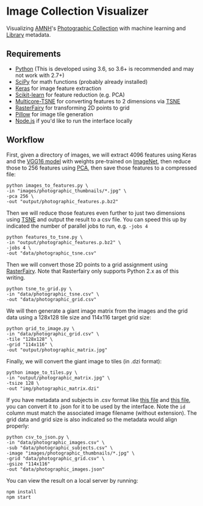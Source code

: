 # Image Collection Visualizer

Visualizing [AMNH](https://www.amnh.org/)'s [Photographic Collection](http://lbry-web-007.amnh.org/digital/collections/show/2) with machine learning and [Library](https://www.amnh.org/research/research-library) metadata.

## Requirements

- [Python](https://www.python.org/) (This is developed using 3.6, so 3.6+ is recommended and may not work with 2.7+)
- [SciPy](https://www.scipy.org/) for math functions (probably already installed)
- [Keras](https://keras.io/) for image feature extraction
- [Scikit-learn](https://scikit-learn.org/stable/) for feature reduction (e.g. PCA)
- [Multicore-TSNE](https://github.com/DmitryUlyanov/Multicore-TSNE) for converting features to 2 dimensions via [TSNE](https://en.wikipedia.org/wiki/T-distributed_stochastic_neighbor_embedding)
- [RasterFairy](https://github.com/Quasimondo/RasterFairy) for transforming 2D points to grid
- [Pillow](https://pillow.readthedocs.io/en/stable/) for image tile generation
- [Node.js](https://nodejs.org/en/) if you'd like to run the interface locally

## Workflow

First, given a directory of images, we will extract 4096 features using Keras and the [VGG16 model](https://keras.io/applications/#vgg16) with weights pre-trained on [ImageNet](http://www.image-net.org/), then reduce those to 256 features using [PCA](https://en.wikipedia.org/wiki/Principal_component_analysis), then save those features to a compressed file:

```
python images_to_features.py \
-in "images/photographic_thumbnails/*.jpg" \
-pca 256 \
-out "output/photographic_features.p.bz2"
```

Then we will reduce those features even further to just two dimensions using [TSNE](https://en.wikipedia.org/wiki/T-distributed_stochastic_neighbor_embedding) and output the result to a csv file. You can speed this up by indicated the number of parallel jobs to run, e.g. `-jobs 4`

```
python features_to_tsne.py \
-in "output/photographic_features.p.bz2" \
-jobs 4 \
-out "data/photographic_tsne.csv"
```

Then we will convert those 2D points to a grid assignment using [RasterFairy](https://github.com/Quasimondo/RasterFairy).  Note that Rasterfairy only supports Python 2.x as of this writing.

```
python tsne_to_grid.py \
-in "data/photographic_tsne.csv" \
-out "data/photographic_grid.csv"
```

We will then generate a giant image matrix from the images and the grid data using a 128x128 tile size and 114x116 target grid size:

```
python grid_to_image.py \
-in "data/photographic_grid.csv" \
-tile "128x128" \
-grid "114x116" \
-out "output/photographic_matrix.jpg"
```

Finally, we will convert the giant image to tiles (in .dzi format):

```
python image_to_tiles.py \
-in "output/photographic_matrix.jpg" \
-tsize 128 \
-out "img/photographic_matrix.dzi"
```

If you have metadata and subjects in .csv format like [this file](https://github.com/amnh-sciviz/image-collection/blob/master/data/photographic_images.csv) and [this file](https://github.com/amnh-sciviz/image-collection/blob/master/data/photographic_subjects.csv), you can convert it to .json for it to be used by the interface. Note the `id` column must match the associated image filename (without extension). The grid data and grid size is also indicated so the metadata would align properly:

```
python csv_to_json.py \
-in "data/photographic_images.csv" \
-sub "data/photographic_subjects.csv" \
-image "images/photographic_thumbnails/*.jpg" \
-grid "data/photographic_grid.csv" \
-gsize "114x116"
-out "data/photographic_images.json"
```

You can view the result on a local server by running:

```
npm install
npm start
```
